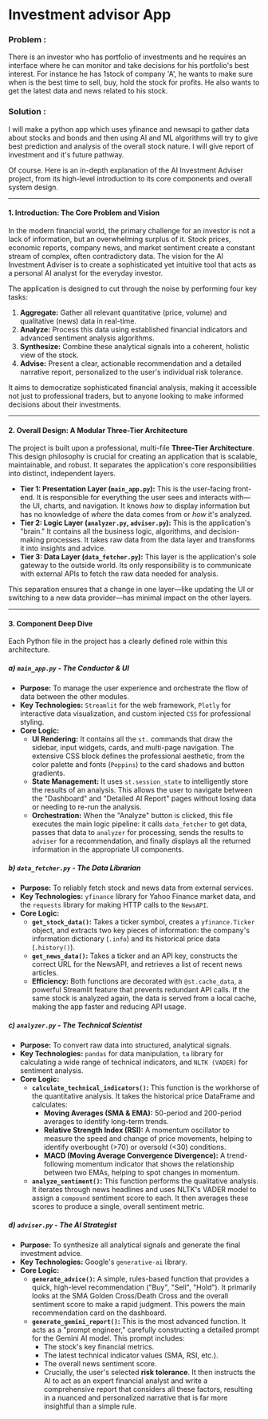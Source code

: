 # Investment advisor App

### Problem :
There is an investor who has portfolio of investments and he requires an interface where he can monitor and take decisions for his portfolio's best interest. For instance he has 1stock of company 'A', he wants to make sure when is the best time to sell, buy, hold the stock for profits. He also wants to get the latest data and news related to his stock.

### Solution :
I will make a python app which uses yfinance and newsapi to gather data about stocks and bonds and then using AI and ML algorithms will try to give best prediction and analysis of the overall stock nature. I will give report of investment and it's future pathway.

Of course. Here is an in-depth explanation of the AI Investment Adviser project, from its high-level introduction to its core components and overall system design.

---

#### **1. Introduction: The Core Problem and Vision**

In the modern financial world, the primary challenge for an investor is not a lack of information, but an overwhelming surplus of it. Stock prices, economic reports, company news, and market sentiment create a constant stream of complex, often contradictory data. The vision for the AI Investment Adviser is to create a sophisticated yet intuitive tool that acts as a personal AI analyst for the everyday investor.

The application is designed to cut through the noise by performing four key tasks:
1.  **Aggregate:** Gather all relevant quantitative (price, volume) and qualitative (news) data in real-time.
2.  **Analyze:** Process this data using established financial indicators and advanced sentiment analysis algorithms.
3.  **Synthesize:** Combine these analytical signals into a coherent, holistic view of the stock.
4.  **Advise:** Present a clear, actionable recommendation and a detailed narrative report, personalized to the user's individual risk tolerance.

It aims to democratize sophisticated financial analysis, making it accessible not just to professional traders, but to anyone looking to make informed decisions about their investments.

---

#### **2. Overall Design: A Modular Three-Tier Architecture**

The project is built upon a professional, multi-file **Three-Tier Architecture**. This design philosophy is crucial for creating an application that is scalable, maintainable, and robust. It separates the application's core responsibilities into distinct, independent layers.



* **Tier 1: Presentation Layer (`main_app.py`):** This is the user-facing front-end. It is responsible for everything the user sees and interacts with—the UI, charts, and navigation. It knows *how* to display information but has no knowledge of *where* the data comes from or *how* it's analyzed.
* **Tier 2: Logic Layer (`analyzer.py`, `adviser.py`):** This is the application's "brain." It contains all the business logic, algorithms, and decision-making processes. It takes raw data from the data layer and transforms it into insights and advice.
* **Tier 3: Data Layer (`data_fetcher.py`):** This layer is the application's sole gateway to the outside world. Its only responsibility is to communicate with external APIs to fetch the raw data needed for analysis.

This separation ensures that a change in one layer—like updating the UI or switching to a new data provider—has minimal impact on the other layers.

---

#### **3. Component Deep Dive**

Each Python file in the project has a clearly defined role within this architecture.

##### **a) `main_app.py` - The Conductor & UI**
* **Purpose:** To manage the user experience and orchestrate the flow of data between the other modules.
* **Key Technologies:** `Streamlit` for the web framework, `Plotly` for interactive data visualization, and custom injected `CSS` for professional styling.
* **Core Logic:**
    * **UI Rendering:** It contains all the `st.` commands that draw the sidebar, input widgets, cards, and multi-page navigation. The extensive CSS block defines the professional aesthetic, from the color palette and fonts (`Poppins`) to the card shadows and button gradients.
    * **State Management:** It uses `st.session_state` to intelligently store the results of an analysis. This allows the user to navigate between the "Dashboard" and "Detailed AI Report" pages without losing data or needing to re-run the analysis.
    * **Orchestration:** When the "Analyze" button is clicked, this file executes the main logic pipeline: it calls `data_fetcher` to get data, passes that data to `analyzer` for processing, sends the results to `adviser` for a recommendation, and finally displays all the returned information in the appropriate UI components.

##### **b) `data_fetcher.py` - The Data Librarian**
* **Purpose:** To reliably fetch stock and news data from external services.
* **Key Technologies:** `yfinance` library for Yahoo Finance market data, and the `requests` library for making HTTP calls to the `NewsAPI`.
* **Core Logic:**
    * **`get_stock_data()`:** Takes a ticker symbol, creates a `yfinance.Ticker` object, and extracts two key pieces of information: the company's information dictionary (`.info`) and its historical price data (`.history()`).
    * **`get_news_data()`:** Takes a ticker and an API key, constructs the correct URL for the NewsAPI, and retrieves a list of recent news articles.
    * **Efficiency:** Both functions are decorated with `@st.cache_data`, a powerful Streamlit feature that prevents redundant API calls. If the same stock is analyzed again, the data is served from a local cache, making the app faster and reducing API usage.

##### **c) `analyzer.py` - The Technical Scientist**
* **Purpose:** To convert raw data into structured, analytical signals.
* **Key Technologies:** `pandas` for data manipulation, `ta` library for calculating a wide range of technical indicators, and `NLTK (VADER)` for sentiment analysis.
* **Core Logic:**
    * **`calculate_technical_indicators()`:** This function is the workhorse of the quantitative analysis. It takes the historical price DataFrame and calculates:
        * **Moving Averages (SMA & EMA):** 50-period and 200-period averages to identify long-term trends.
        * **Relative Strength Index (RSI):** A momentum oscillator to measure the speed and change of price movements, helping to identify overbought (>70) or oversold (<30) conditions.
        * **MACD (Moving Average Convergence Divergence):** A trend-following momentum indicator that shows the relationship between two EMAs, helping to spot changes in momentum.
    * **`analyze_sentiment()`:** This function performs the qualitative analysis. It iterates through news headlines and uses NLTK's VADER model to assign a `compound` sentiment score to each. It then averages these scores to produce a single, overall sentiment metric.

##### **d) `adviser.py` - The AI Strategist**
* **Purpose:** To synthesize all analytical signals and generate the final investment advice.
* **Key Technologies:** Google's `generative-ai` library.
* **Core Logic:**
    * **`generate_advice()`:** A simple, rules-based function that provides a quick, high-level recommendation ("Buy", "Sell", "Hold"). It primarily looks at the SMA Golden Cross/Death Cross and the overall sentiment score to make a rapid judgment. This powers the main recommendation card on the dashboard.
    * **`generate_gemini_report()`:** This is the most advanced function. It acts as a "prompt engineer," carefully constructing a detailed prompt for the Gemini AI model. This prompt includes:
        * The stock's key financial metrics.
        * The latest technical indicator values (SMA, RSI, etc.).
        * The overall news sentiment score.
        * Crucially, the user's selected **risk tolerance**.
        It then instructs the AI to act as an expert financial analyst and write a comprehensive report that considers all these factors, resulting in a nuanced and personalized narrative that is far more insightful than a simple rule.
